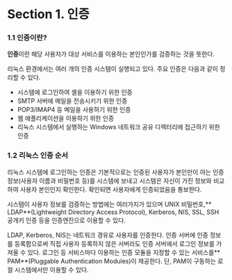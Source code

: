 # Section 1. 인증

### 1.1 인증이란?

**인증**이란 해당 사용자가 대상 서비스를 이용하는 본인인가를 검증하는 것을 뜻한다.

리눅스 환경에서는 여러 개의 인증 시스템이 실행되고 있다. 주요 인증은 다음과 같이 정리할 수 있다.

* 시스템에 로그인하여 셸을 이용하기 위한 인증
* SMTP 서버에 메일을 전송시키기 위한 인증
* POP3/IMAP4 등 메일을 사용하기 위한 인증
* 웹 애플리케이션을 이용하기 위한 인증
* 리눅스 시스템에서 실행하는 Windows 네트워크 공유 디렉터리에 접근하기 위한 인증

### 1.2 리눅스 인증 순서

리눅스 시스템에 로그인하는 인증은 기본적으로는 인증된 사용자가 본인만이 아는 인증 정보\(사용자 이름과 비밀번호 등\)를 시스템에 보내고 시스템은 자신이 가진 정보와 비교하여 사용자 본인인지 확인한다. 확인되면 사용자에게 인증되었음을 통보한다.

시스템이 사용자 정보를 검증하는 방법에는 여러가지가 있으며 UNIX 비밀번호,** LDAP**\(Lightweight Directory Access Protocol\), Kerberos, NIS, SSL, SSH 공개키 인증 등을 인증엔진으로 이용할 수 있다.

LDAP, Kerberos, NIS는 네트워크 경유로 사용자를 인증한다. 인증 서버에 인증 정보를 등록함으로써 직접 사용자 등록하지 않은 서버라도 인증 서버에서 로그인 정보를 가져올 수 있다. 로그인 등 서비스마다 이용하는 인증 모듈을 지정할 수 있는 서비스를** PAM**\(Pluggable Authentication Modules\)이 제공한다. 단, PAM이 구동하는 로컬 시스템에서만 이용할 수 있다.

